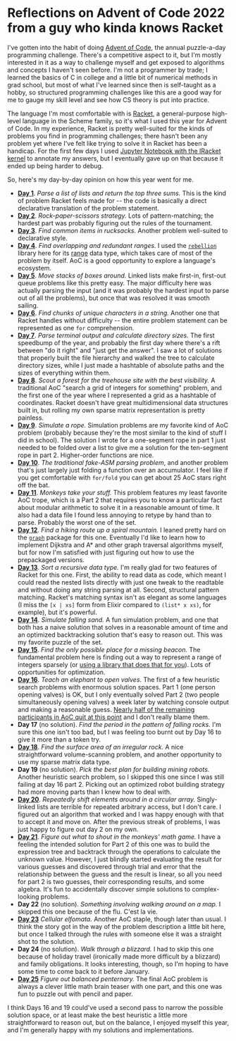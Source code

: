 # Reflections on Advent of Code 2022 from a guy who kinda knows Racket

I've gotten into the habit of doing [Advent of Code](https://adventofcode.com/), the annual puzzle-a-day programming challenge.  There's a competitive aspect to it, but I'm mostly interested in it as a way to challenge myself and get exposed to algorithms and concepts I haven't seen before.  I'm not a programmer by trade; I learned the basics of C in college and a little bit of numerical methods in grad school, but most of what I've learned since then is self-taught as a hobby, so structured programming challenges like this are a good way for me to gauge my skill level and see how CS theory is put into practice.

The language I'm most comfortable with is [Racket](https://racket-lang.org/), a general-purpose high-level language in the Scheme family, so it's what I used this year for Advent of Code.  In my experience, Racket is pretty well-suited for the kinds of problems you find in programming challenges; there hasn't been any problem yet where I've felt like trying to solve it in Racket has been a handicap.  For the first few days I used [Jupyter Notebook with the IRacket kernel](https://docs.racket-lang.org/iracket/index.html) to annotate my answers, but I eventually gave up on that because it ended up being harder to debug.

So, here's my day-by-day opinion on how this year went for me.

* **[Day 1](https://github.com/hunkyjimpjorps/AdventOfCode/blob/main/2022/day-01/day-01.rkt)**.  *Parse a list of lists and return the top three sums.* This is the kind of problem Racket feels made for -- the code is basically a direct declarative translation of the problem statement.
*  **[Day 2](https://github.com/hunkyjimpjorps/AdventOfCode/blob/main/2022/day-02/day-02.ipynb)**. *Rock-paper-scissors strategy.*  Lots of pattern-matching; the hardest part was probably figuring out the rules of the tournament.
*  **[Day 3](https://github.com/hunkyjimpjorps/AdventOfCode/blob/main/2022/day-03/day-03.ipynb)**. *Find common items in rucksacks.*  Another problem well-suited to declarative style.
*  **[Day 4](https://github.com/hunkyjimpjorps/AdventOfCode/blob/main/2022/day-04/day-04.ipynb)**. *Find overlapping and redundant ranges.*  I used the [`rebellion`](https://docs.racket-lang.org/rebellion/index.html) library here for its [range](https://docs.racket-lang.org/rebellion/Ranges.html) data type, which takes care of most of the problem by itself.  AoC is a good opportunity to explore a language's ecosystem.
*  **[Day 5](https://github.com/hunkyjimpjorps/AdventOfCode/blob/main/2022/day-05/day-05.ipynb)**. *Move stacks of boxes around.* Linked lists make first-in, first-out queue problems like this pretty easy.  The major difficulty here was actually parsing the input (and it was probably the hardest input to parse out of all the problems), but once that was resolved it was smooth sailing.
*  **[Day 6](https://github.com/hunkyjimpjorps/AdventOfCode/blob/main/2022/day-06/day-06.rkt)**. *Find chunks of unique characters in a string.*  Another one that Racket handles without difficulty -- the entire problem statement can be represented as one `for` comprehension.
*  **[Day 7](https://github.com/hunkyjimpjorps/AdventOfCode/blob/main/2022/day-07/day-07.rkt)**. *Parse terminal output and calculate directory sizes.*  The first speedbump of the year, and probably the first day where there's a rift between "do it right" and "just get the answer".  I saw a lot of solutions that properly built the file hierarchy and walked the tree to calculate directory sizes, while I just made a hashtable of absolute paths and the sizes of everything within them.
*  **[Day 8](https://github.com/hunkyjimpjorps/AdventOfCode/blob/main/2022/day-08/day-08.rkt)**. *Scout a forest for the treehouse site with the best visibility.*  A traditional AoC "search a grid of integers for something" problem, and the first one of the year where I represented a grid as a hashtable of coordinates.  Racket doesn't have great multidimensional data structures built in, but rolling my own sparse matrix representation is pretty painless.
*  **[Day 9](https://github.com/hunkyjimpjorps/AdventOfCode/blob/main/2022/day-09/day-09.rkt)**. *Simulate a rope.*  Simulation problems are my favorite kind of AoC problem (probably because they're the most similar to the kind of stuff I did in school). The solution I wrote for a one-segment rope in part 1 just needed to be folded over a list to give me a solution for the ten-segment rope in part 2.  Higher-order functions are nice.
*  **[Day 10](https://github.com/hunkyjimpjorps/AdventOfCode/blob/main/2022/day-10/day-10.rkt)**. *The traditional fake-ASM parsing problem*, and another problem that's just largely just folding a function over an accumulator. I feel like if you get comfortable with `for/fold` you can get about 25 AoC stars right off the bat.
*  **[Day 11](https://github.com/hunkyjimpjorps/AdventOfCode/blob/main/2022/day-11/day-11.rkt)**.  *Monkeys take your stuff.*  This problem features my least favorite AoC trope, which is a Part 2 that requires you to know a particular fact about modular arithmetic to solve it in a reasonable amount of time.  It also had a data file I found less annoying to retype by hand than to parse.  Probably the worst one of the set.
*  **[Day 12](https://github.com/hunkyjimpjorps/AdventOfCode/blob/head/2022/day-12/day-12.rkt)**.  *Find a hiking route up a spiral mountain.*  I leaned pretty hard on the [`graph`](https://docs.racket-lang.org/graph/index.html) package for this one.  Eventually I'd like to learn how to implement Dijkstra and A* and other graph traversal algorithms myself, but for now I'm satisfied with just figuring out how to use the prepackaged versions.
*  **[Day 13](https://github.com/hunkyjimpjorps/AdventOfCode/blob/main/2022/day-13/day-13.rkt)**. *Sort a recursive data type.* I'm really glad for two features of Racket for this one.  First, the ability to read data as code, which meant I could read the nested lists directly with just one tweak to the readtable and without doing any string parsing at all.  Second, structural pattern matching.  Racket's matching syntax isn't as elegant as some languages (I miss the `[x | xs]` form from Elixir compared to `(list* x xs)`, for example), but it's powerful.
*  **[Day 14](https://github.com/hunkyjimpjorps/AdventOfCode/blob/main/2022/day-14/day-14.rkt)**. *Simulate falling sand.*  A fun simulation problem, and one that both has a naive solution that solves in a reasonable amount of time and an optimized backtracking solution that's easy to reason out.  This was my favorite puzzle of the set.
*  **[Day 15](https://github.com/hunkyjimpjorps/AdventOfCode/blob/main/2022/day-15/day-15.rkt)**. *Find the only possible place for a missing beacon.*  The fundamental problem here is finding out a way to represent a range of integers sparsely (or [using a library that does that for you](https://docs.racket-lang.org/data/integer-set.html)).  Lots of opportunities for optimization.
*  **[Day 16](https://github.com/hunkyjimpjorps/AdventOfCode/blob/main/2022/day-16/day-16.rkt)**. *Teach an elephant to open valves*.  The first of a few heuristic search problems with enormous solution spaces.  Part 1 (one person opening valves) is OK, but I only eventually solved Part 2 (two people simultaneously opening valves) a week later by watching console output and making a reasonable guess.  [Nearly half of the remaining participants in AoC quit at this point](https://adventofcode.com/2022/stats) and I don't really blame them.
*  **Day 17** (no solution).  *Find the period in the pattern of falling rocks.*  I'm sure this one isn't too bad, but I was feeling too burnt out by Day 16 to give it more than a token try.
*  **[Day 18](https://github.com/hunkyjimpjorps/AdventOfCode/blob/main/2022/day-18/day-18.rkt)**.  *Find the surface area of an irregular rock.* A nice straightforward volume-scanning problem, and another opportunity to use my sparse matrix data type.
*  **Day 19** (no solution).  *Pick the best plan for building mining robots.*  Another heuristic search problem, so I skipped this one since I was still failing at day 16 part 2.  Picking out an optimized robot building strategy had more moving parts than I knew how to deal with.
*  **[Day 20](https://github.com/hunkyjimpjorps/AdventOfCode/blob/main/2022/day-20/day-20.rkt)**.  *Repeatedly shift elements around in a circular array.*  Singly-linked lists are terrible for repeated arbitrary access, but I don't care.  I figured out an algorithm that worked and I was happy enough with that to accept it and move on.  After the previous streak of problems, I was just happy to figure out day 2 on my own.
*  **[Day 21](https://github.com/hunkyjimpjorps/AdventOfCode/blob/main/2022/day-21/day-21.rkt)**.  *Figure out what to shout in the monkeys' math game.* I have a feeling the intended solution for Part 2 of this one was to build the expression tree and backtrack through the operations to calculate the unknown value.  However, I just blindly started evaluating the result for various guesses and discovered through trial and error that the relationship between the guess and the result is linear, so all you need for part 2 is two guesses, their corresponding results, and some algebra.  It's fun to accidentally discover simple solutions to complex-looking problems.
*  **Day 22** (no solution).  *Something involving walking around on a map.* I skipped this one because of the flu.  C'est la vie.
*  **[Day 23](https://github.com/hunkyjimpjorps/AdventOfCode/blob/main/2022/day-23/day-23.rkt)** *Cellular elfomata.*  Another AoC staple, though later than usual.  I think the story got in the way of the problem description a little bit here, but once I talked through the rules with someone else it was a straight shot to the solution.
*  **Day 24** (no solution).  *Walk through a blizzard.*  I had to skip this one because of holiday travel (ironically made more difficult by a blizzard) and family obligations.  It looks interesting, though, so I'm hoping to have some time to come back to it before January.
*  **[Day 25](https://github.com/hunkyjimpjorps/AdventOfCode/blob/main/2022/day-25/day-25.rkt)** *Figure out balanced penternary.* The final AoC problem is always a clever little math brain teaser with one part, and this one was fun to puzzle out with pencil and paper.

I think Days 16 and 19 could've used a second pass to narrow the possible solution space, or at least make the best heuristic a little more straightforward to reason out, but on the balance, I enjoyed myself this year, and I'm generally happy with my solutions and implementations.  